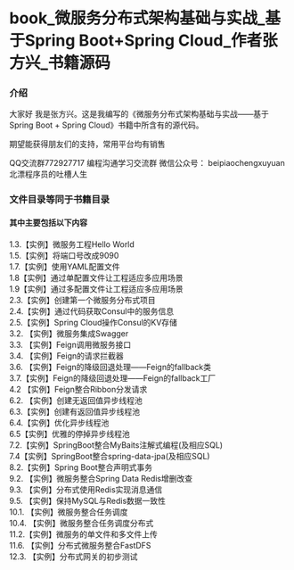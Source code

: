 # book_微服务分布式架构基础与实战_基于Spring Boot+Spring Cloud_作者张方兴_书籍源码

### 介绍
大家好
我是张方兴。这是我编写的《微服务分布式架构基础与实战——基于Spring Boot + Spring Cloud》书籍中所含有的源代码。

期望能获得朋友们的支持，常用平台均有销售

QQ交流群772927717 编程沟通学习交流群
微信公众号： beipiaochengxuyuan    北漂程序员的吐槽人生

### 文件目录等同于书籍目录
#### 其中主要包括以下内容
1.3.【实例】微服务工程Hello World<br/>
1.5.【实例】将端口号改成9090<br/>
1.7.【实例】使用YAML配置文件<br/>
1.8【实例】通过单配置文件让工程适应多应用场景<br/>
1.9【实例】通过多配置文件让工程适应多应用场景<br/>
2.3.【实例】创建第一个微服务分布式项目<br/>
2.4.【实例】通过代码获取Consul中的服务信息<br/>
2.5.【实例】Spring Cloud操作Consul的KV存储<br/>
3.2. 【实例】微服务集成Swagger<br/>
3.3. 【实例】Feign调用微服务接口<br/>
3.4. 【实例】Feign的请求拦截器<br/>
3.6. 【实例】Feign的降级回退处理——Feign的fallback类<br/>
3.7.【实例】Feign的降级回退处理——Feign的fallback工厂<br/>
4.2 【实例】Feign整合Ribbon分发请求<br/>
6.2. 【实例】创建无返回值异步线程池<br/>
6.3.【实例】创建有返回值异步线程池<br/>
6.4.【实例】优化异步线程池<br/>
6.5【实例】优雅的停掉异步线程池<br/>
7.2.【实例】SpringBoot整合MyBaits注解式编程(及相应SQL)<br/>
7.4【实例】SpringBoot整合spring-data-jpa(及相应SQL)<br/>
8.2.【实例】Spring Boot整合声明式事务<br/>
9.2. 【实例】微服务整合Spring Data Redis增删改查<br/>
9.3. 【实例】分布式使用Redis实现消息通信<br/>
9.5. 【实例】保持MySQL与Redis数据一致性<br/>
10.1. 【实例】微服务整合任务调度<br/>
10.4. 【实例】微服务整合任务调度分布式<br/>
11.2.【实例】微服务的单文件和多文件上传<br/>
11.6. 【实例】分布式微服务整合FastDFS<br/>
12.3. 【实例】分布式网关的初步测试<br/>
